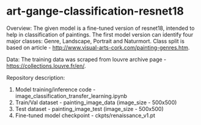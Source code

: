 # art-gange-classification-resnet18
Overview: 
The given model is a fine-tuned version of resnet18, intended to help in classification of paintings. The first model version can identify four major classes: Genre, Landscape, Portrait and Naturmort. Class split is based on article - http://www.visual-arts-cork.com/painting-genres.htm.

Data:
The training data was scraped from louvre archive page - https://collections.louvre.fr/en/. 

Repository description: 
1. Model training/inference code - image_classification_transfer_learning.ipynb
2. Train/Val dataset - painting_image_data (image_size - 500x500)
3. Test dataset - painting_image_test (image_size - 500x500)
4. Fine-tuned model checkpoint - ckpts/renaissance_v1.pt
